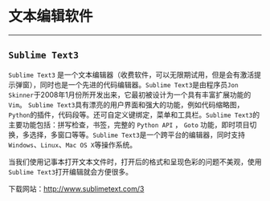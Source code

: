 # 文本编辑软件

---

## `Sublime Text3`

`Sublime Text3` 是一个文本编辑器（收费软件，可以无限期试用，但是会有激活提示弹窗），同时也是一个先进的代码编辑器。`Sublime Text3`是由程序员`Jon Skinner`于2008年1月份所开发出来，它最初被设计为一个具有丰富扩展功能的`Vim`。
`Sublime Text3`具有漂亮的用户界面和强大的功能，例如代码缩略图，`Python`的插件，代码段等。还可自定义键绑定，菜单和工具栏。`Sublime Text3`的主要功能包括：拼写检查，书签，完整的 `Python API` ， `Goto` 功能，即时项目切换，多选择，多窗口等等。`Sublime Text3`是一个跨平台的编辑器，同时支持`Windows`、`Linux`、`Mac OS X`等操作系统。

当我们使用记事本打开文本文件时，打开后的格式和呈现色彩的问题不美观，使用`Sublime Text3`打开编辑就会方便很多。

下载网站：http://www.sublimetext.com/3